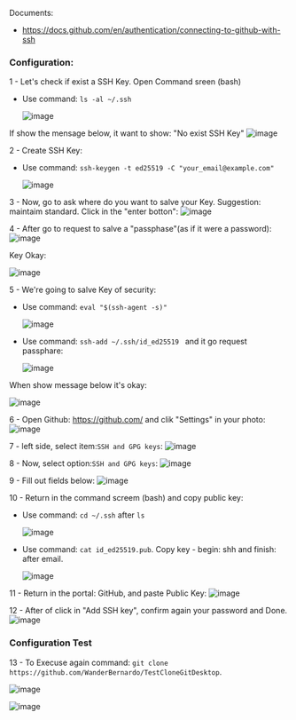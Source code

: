 
Documents:

- https://docs.github.com/en/authentication/connecting-to-github-with-ssh


### Configuration:

1 - Let's check if exist a SSH Key. Open Command sreen (bash)

- Use command:  ``` ls -al ~/.ssh ```

  ![image](https://github.com/user-attachments/assets/49181b31-9abe-4672-85e7-589b385f1c53)

If show the mensage below, it want to show: "No exist SSH Key"
![image](https://github.com/user-attachments/assets/52d048cb-ab79-463e-82e1-311be46cad4f)

2 - Create SSH Key:

- Use command: ``` ssh-keygen -t ed25519 -C "your_email@example.com" ```

  ![image](https://github.com/user-attachments/assets/96b7b490-b7a9-467f-b4a9-daea471e424e)

3 - Now, go to ask where do you want to salve your Key. Suggestion: maintaim standard. Click in the "enter botton":
![image](https://github.com/user-attachments/assets/59a9b960-8e48-455a-bd4c-7a843c6c103d)

4 - After go to request to salve a "passphase"(as if it were a password):
![image](https://github.com/user-attachments/assets/e160c744-8d8d-4cf6-8d37-f31cf1cd9a6d)

Key Okay: 

![image](https://github.com/user-attachments/assets/63211505-90cd-4152-b07b-555f39cf86c6)


5 - We're going to salve Key of security:

- Use command: ``` eval "$(ssh-agent -s)" ```

  ![image](https://github.com/user-attachments/assets/a1c9336f-13ec-43b8-bb19-bcc995b91f16)

- Use command: ```ssh-add ~/.ssh/id_ed25519 ``` and it go request passphare:

  ![image](https://github.com/user-attachments/assets/c6e63e93-8b55-4ee8-823c-39cff2f26afe)

When show message below it's okay:

![image](https://github.com/user-attachments/assets/77805d59-768d-4769-8ddd-d3aa21824ae0)

6 - Open Github: https://github.com/ and clik "Settings" in your photo:
![image](https://github.com/user-attachments/assets/342db8f4-a965-4ae6-902e-e2882de9196a)

7 - left side, select item:``` SSH and GPG keys ```: 
![image](https://github.com/user-attachments/assets/cc0706e7-1648-4b82-a58d-5ac11b3651e9)

8 - Now, select option:``` SSH and GPG keys ```:
![image](https://github.com/user-attachments/assets/e71c596d-bb41-4265-aeaf-0f0a265b6fc7)

9 - Fill out fields below:
![image](https://github.com/user-attachments/assets/b1f938c2-ec96-44ae-8692-00636208cea0)

10 - Return in the command screem (bash) and copy public key:

- Use command: ``` cd ~/.ssh ``` after ``` ls ```

  ![image](https://github.com/user-attachments/assets/13634c6d-3af4-49ad-baa0-f824077c5900)

- Use command: ``` cat id_ed25519.pub ```. Copy key - begin: shh and finish: after email.
 
  ![image](https://github.com/user-attachments/assets/d545ccf8-a99b-46da-a9fc-0b371b60bf2d)
 
11 -  Return in the portal: GitHub, and paste Public Key:
![image](https://github.com/user-attachments/assets/6dc7cc6b-54e6-4cec-8080-44238087e9fa)

12 - After of click in "Add SSH key", confirm again your password and Done.
![image](https://github.com/user-attachments/assets/e67c5793-9d38-4a6a-8142-f0d8263b96c8)


### Configuration Test 

13 - To Execuse again command: ``` git clone https://github.com/WanderBernardo/TestCloneGitDesktop ```.

![image](https://github.com/user-attachments/assets/2d928e48-d90c-4174-b170-25f73a92481a)


![image](https://github.com/user-attachments/assets/a77f60d6-b1be-4bb4-b152-a3be77774536)



